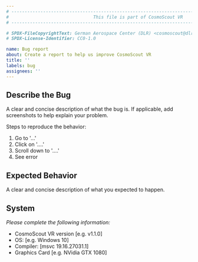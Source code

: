 ```yaml
---
# ------------------------------------------------------------------------------------------------ #
#                                This file is part of CosmoScout VR                                #
# ------------------------------------------------------------------------------------------------ #

# SPDX-FileCopyrightText: German Aerospace Center (DLR) <cosmoscout@dlr.de>
# SPDX-License-Identifier: CC0-1.0

name: Bug report
about: Create a report to help us improve CosmoScout VR
title: ''
labels: bug
assignees: ''
---
```


## Describe the Bug
A clear and concise description of what the bug is. If applicable, add screenshots to help explain your problem.

Steps to reproduce the behavior:
1. Go to '...'
2. Click on '....'
3. Scroll down to '....'
4. See error

## Expected Behavior
A clear and concise description of what you expected to happen.

## System
_Please complete the following information:_
 - CosmoScout VR version [e.g. v1.1.0]
 - OS: [e.g. Windows 10]
 - Compiler: [msvc 19.16.27031.1]
 - Graphics Card [e.g. NVidia GTX 1080]

